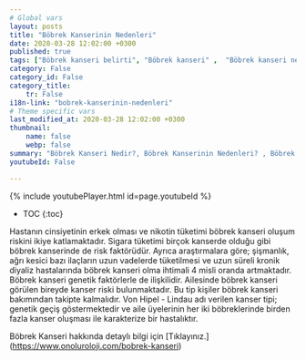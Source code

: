 ```yaml
---
# Global vars
layout: posts
title: "Böbrek Kanserinin Nedenleri"
date: 2020-03-28 12:02:00 +0300
published: true
tags: ["Böbrek kanseri belirti", "Böbrek kanseri" ,  "Böbrek kanseri nedir", "Böbrek kanserinin nedeni", "Böbrek kanseri erken teşhis", "Böbrek kanseri tümör büyüklüğü", "Böbrek kisti nedir", "Parsiyel Nefrektomi", "Böbrek kanseri komplikasyonu", "Böbrek Kanseri Ameliyatı Sonrası" , "Böbrek Kanseri Ameliyatı yan etkileri" ,"Böbreğin görevi nedir" , "Böbrek kanseri belirti" , "Böbrek kanseri teşhis", "Böbrek Kanseri Ameliyatı", "Parsiyel Nefrektomi nedir" , "Parsiyel nefrektomi ameliyatı" ,"Böbrek kanseri açık ameliyatı" , " Böbrek kanseri kapalı ameliyatı" , "Radikal nefrektomi ameliyatı" , "Radikal nefrektomi"]
category: False
category_id: False
category_title:
    tr: False
i18n-link: "bobrek-kanserinin-nedenleri"
# Theme specific vars
last_modified_at: 2020-03-28 12:02:00 +0300
thumbnail:
    name: false
    webp: false
summary: "Böbrek Kanseri Nedir?, Böbrek Kanserinin Nedenleri? , Böbrek Kanseri Belirtileri, Böbrek Kanserinde Erken Teşhis, Böbrek Kisti Nedir?, Böbrek Kanserinde Tümör Büyüklüğü, Böbrek Kanseri Ameliyatı, Parsiyel Nefrektomi Nedir?, Parsiyel Nefrektomi Ameliyatı, Böbrek Kanseri Ameliyatı Sonrası?,  Radikal Nefrektomi Ameliyatı?"
youtubeId: False

---
```

{% include youtubePlayer.html id=page.youtubeId %}

* TOC
{:toc}

Hastanın cinsiyetinin erkek olması ve nikotin tüketimi böbrek kanseri oluşum riskini ikiye katlamaktadır. Sigara tüketimi birçok kanserde olduğu gibi böbrek kanserinde de risk faktörüdür. Ayrıca araştırmalara göre; şişmanlık, ağrı kesici bazı ilaçların uzun vadelerde tüketilmesi ve uzun süreli kronik diyaliz hastalarında böbrek kanseri olma ihtimali 4 misli oranda artmaktadır.
Böbrek kanseri genetik faktörlerle de ilişkilidir. Ailesinde böbrek kanseri görülen bireyde kanser riski bulunmaktadır. Bu tip kişiler böbrek kanseri bakımından takipte kalmalıdır. Von Hipel - Lindau adı verilen kanser tipi; genetik geçiş göstermektedir ve aile üyelerinin her iki böbreklerinde birden fazla kanser oluşması ile karakterize bir hastalıktır.


Böbrek Kanseri hakkında detaylı bilgi için [Tıklayınız.] (https://www.onoluroloji.com/bobrek-kanseri)

